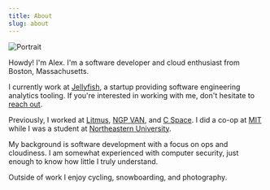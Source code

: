 ```yaml
---
title: About
slug: about
---
```


![Portrait](/assets/header-about.jpg)

Howdy! I'm Alex. I'm a software developer and cloud enthusiast from
Boston, Massachusetts.

I currently work at [Jellyfish](https://jellyfish.co/), a startup
providing software engineering analytics tooling. If you're interested
in working with me, don't hesitate to [reach out](/contact/).

Previously, I worked at [Litmus](https://litmus.com), [NGP
VAN](https://ngpvan.com), and [C Space](https://cspace.com). I did a
co-op at [MIT](https://mit.edu) while I was a student at [Northeastern
University](https://ccs.neu.edu).

My background is software development with a focus on ops and
cloudiness. I am somewhat experienced with computer security, just
enough to know how little I truly understand.

Outside of work I enjoy cycling, snowboarding, and photography.
